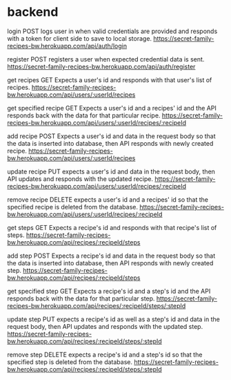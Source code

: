 # backend

login POST
logs user in when valid credentials are provided and responds with a token for client side to save to local storage.
https://secret-family-recipes-bw.herokuapp.com/api/auth/login

register POST
registers a user when expected credential data is sent.
https://secret-family-recipes-bw.herokuapp.com/api/auth/register

get recipes GET
Expects a user's id and responds with that user's list of recipes.
https://secret-family-recipes-bw.herokuapp.com/api/users/:userId/recipes

get specified recipe GET
Expects a user's id and a recipes' id and the API responds back with the data for that particular recipe. 
https://secret-family-recipes-bw.herokuapp.com/api/users/:userId/recipes/:recipeId

add recipe POST
Expects a user's id and data in the request body so that the data is inserted into database, then API responds with newly created recipe.
https://secret-family-recipes-bw.herokuapp.com/api/users/:userId/recipes

update recipe PUT
expects a user's id and data in the request body, then API updates and responds with the updated recipe.
https://secret-family-recipes-bw.herokuapp.com/api/users/:userId/recipes/:recipeId

remove recipe DELETE
expects a user's id and a recipes' id so that the specified recipe is deleted from the database.
https://secret-family-recipes-bw.herokuapp.com/api/users/:userId/recipes/:recipeId

get steps GET
Expects a recipe's id and responds with that recipe's list of steps.
https://secret-family-recipes-bw.herokuapp.com/api/recipes/:recipeId/steps

add step POST
Expects a recipe's id and data in the request body so that the data is inserted into database, then API responds with newly created step.
https://secret-family-recipes-bw.herokuapp.com/api/recipes/:recipeId/steps

get specified step GET
Expects a recipe's id and a step's id and the API responds back with the data for that particular step. 
https://secret-family-recipes-bw.herokuapp.com/api/recipes/:recipeId/steps/:stepId

update step PUT
expects a recipe's id as well as a step's id and data in the request body, then API updates and responds with the updated step.
https://secret-family-recipes-bw.herokuapp.com/api/recipes/:recipeId/steps/:stepId

remove step DELETE
expects a recipe's id and a step's id so that the specified step is deleted from the database.
https://secret-family-recipes-bw.herokuapp.com/api/recipes/:recipeId/steps/:stepId

